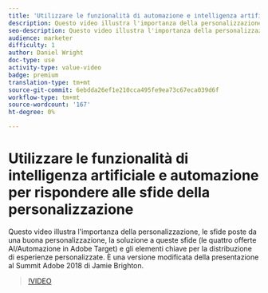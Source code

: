 ```yaml
---
title: 'Utilizzare le funzionalità di automazione e intelligenza artificiale di  Adobe Target per rispondere alle sfide della personalizzazione '
description: Questo video illustra l'importanza della personalizzazione, le sfide poste da una buona personalizzazione, la soluzione a queste sfide (le quattro offerte AI/Automazione in  Adobe Target) e gli elementi chiave per la distribuzione di esperienze personalizzate. È una versione modificata della presentazione al Summit  Adobe 2018 di Jamie Brighton.
seo-description: Questo video illustra l'importanza della personalizzazione, le sfide poste da una buona personalizzazione, la soluzione a queste sfide (le quattro offerte AI/Automazione in  Adobe Target) e gli elementi chiave per la distribuzione di esperienze personalizzate. È una versione modificata della presentazione al Summit  Adobe 2018 di Jamie Brighton.
audience: marketer
difficulty: 1
author: Daniel Wright
doc-type: use
activity-type: value-video
badge: premium
translation-type: tm+mt
source-git-commit: 6ebdda26ef1e210cca495fe9ea73c67eca039d6f
workflow-type: tm+mt
source-wordcount: '167'
ht-degree: 0%

---
```



# Utilizzare le funzionalità di intelligenza artificiale e automazione per rispondere alle sfide della personalizzazione

Questo video illustra l&#39;importanza della personalizzazione, le sfide poste da una buona personalizzazione, la soluzione a queste sfide (le quattro offerte AI/Automazione in  Adobe Target) e gli elementi chiave per la distribuzione di esperienze personalizzate. È una versione modificata della presentazione al Summit  Adobe 2018 di Jamie Brighton.

>[!VIDEO](https://video.tv.adobe.com/v/25440/?quality=12)
